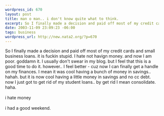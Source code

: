 ```yaml
--- 
wordpress_id: 670
layout: post
title: man o man.. i don't know quite what to think.
excerpt: So I finally made a decision and paid off most of my credit cards and small business loans. it is fuckin stupid. I hate not havign money. and now I am poor. goddamn it. I usually don't swear in my blog. but I feel that this is a good time to do it. however.. I feel better - cuz now I can finally get a handle on my finances. I mean it was cool having a bunch of money in savings.. hahah. but it is...
date: 2003-11-09 23:09:23 -06:00
tags: business
wordpress_url: http://new.nata2.org/?p=670
---
```

So I finally made a decision and paid off most of my credit cards and small business loans. it is fuckin stupid. I hate not havign money. and now I am poor. goddamn it. I usually don't swear in my blog. but I feel that this is a good time to do it. however.. I feel better - cuz now I can finally get a handle on my finances. I mean it was cool having a bunch of money in savings.. hahah. but it is now cool having a little money in savings and no cc debt. now I just got to get rid of my student loans.. by get rid I mean consolidate. haha. <br/><br/>i hate money<br/><br/>i had a good weekend. 

